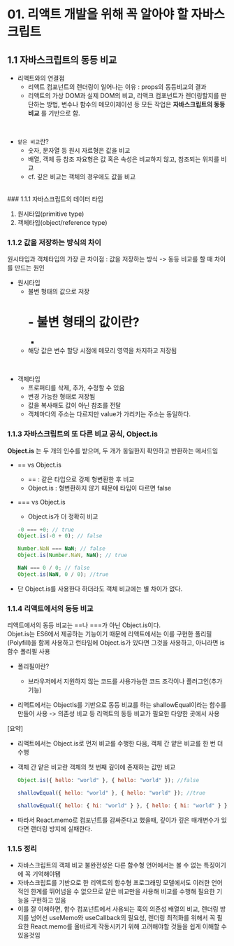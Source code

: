 # 01. 리액트 개발을 위해 꼭 알아야 할 자바스크립트

## 1.1 자바스크립트의 동등 비교

- 리액트와의 연결점
  - 리액트 컴포넌트의 렌더링이 일어나는 이유 : props의 동등비교의 결과
  - 리액트의 가상 DOM과 실제 DOM의 비교, 리액크 컴포넌트가 렌더링할지를 판단하는 방법, 변수나 함수의 메모이제이션 등 모든 작업은 **자바스크립트의 동등 비교** 를 기반으로 함.

<br>

- `얕은 비교`란?
  - 숫자, 문자열 등 원시 자료형은 값을 비교
  - 배열, 객체 등 참조 자요형은 값 혹은 속성은 비교하지 않고, 참조되는 위치를 비교
  - cf. 깊은 비교는 객체의 경우에도 값을 비교

<br>
### 1.1.1 자바스크립트의 데이터 타입

1. 원시타입(primitive type)
2. 객체타입(object/reference type)

### 1.1.2 값을 저장하는 방식의 차이

원시타입과 객체타입의 가장 큰 차이점 : 값을 저장하는 방식 -> 동등 비교를 할 때 차이를 만드는 원인

- 원시타입
  - 불변 형태의 값으로 저장
    # - 불변 형태의 값이란?
    -
  - 해당 값은 변수 할당 시점에 메모리 영역을 차지하고 저장됨

<br>

- 객체타입
  - 프로퍼티를 삭제, 추가, 수정할 수 있음
  - 변경 가능한 형태로 저장됨
  - 값을 복사해도 값이 아닌 참조를 전달
  - 객체마다의 주소는 다르지만 value가 가리키는 주소는 동일하다.

### 1.1.3 자바스크립트의 또 다른 비교 공식, Object.is

**Object.is** 는 두 개의 인수를 받으며, 두 개가 동일한지 확인하고 반환하는 메서드임
<br>

- == vs Object.is
  - == : 같은 타입으로 강제 형변환한 후 비교
  - Object.is : 형변환하지 않기 때문에 타입이 다르면 false
- === vs Object.is

  - Object.is가 더 정확히 비교

  ```javascript
  -0 === +0; // true
  Object.is(-0 + 0); // false

  Number.NaN === NaN; // false
  Object.is(Number.NaN, NaN); // true

  NaN === 0 / 0; // false
  Object.is(NaN, 0 / 0); //true
  ```

- 단 Object.is를 사용한다 하더라도 객체 비교에는 별 차이가 없다.

### 1.1.4 리액트에서의 동등 비교

리액트에서의 동등 비교는 ==나 ===가 아닌 Object.is이다.
<br>
Objet.is는 ES6에서 제공하는 기능이기 때문에 리액트에서는 이를 구현한 폴리필(Polyfill)을 함께 사용하고 런타임에 Object.is가 있다면 그것을 사용하고, 아니라면 is 함수 폴리필 사용

- 폴리필이란?

  - 브라우저에서 지원하지 않는 코드를 사용가능한 코드 조각이나 플러그인(추가기능)

- 리액트에서는 ObjectIs를 기반으로 동등 비교를 하는 shallowEqual이라는 함수를 만들어 사용 -> 의존성 비교 등 리액트의 동등 비교가 필요한 다양한 곳에서 사용
  <br>

[요약]

- 리액트에서는 Object.is로 먼저 비교를 수행한 다음, 객체 간 얕은 비교를 한 번 더 수행
- 객체 간 얕은 비교란 객체의 첫 번째 깊이에 존재하는 값만 비교

  ```javascript
  Object.is({ hello: "world" }, { hello: "world" }); //false

  shallowEqual({ hello: "world" }, { hello: "world" }); //true

  shallowEqual({ hello: { hi: "world" } }, { hello: { hi: "world" } }); //false
  ```

- 따라서 React.memo로 컴포넌트를 감싸준다고 했을때, 깊이가 깊은 매개변수가 있다면 랜더링 방지에 실패한다.

### 1.1.5 정리

- 자바스크립트의 객체 비교 불완전성은 다른 함수형 언어에서는 볼 수 없는 특징이기에 꼭 기억해야됌
- 자바스크립트를 기반으로 한 리액트의 함수형 프로그래밍 모델에서도 이러한 언어적인 한계를 뛰어넘을 수 없으므로 얕은 비교만을 사용해 비교를 수행해 필요한 기능을 구현하고 있음
- 이를 잘 이해하면, 함수 컴포넌트에서 사용되는 훅의 의존성 배열의 비교, 렌더링 방지를 넘어선 useMemo와 useCallback의 필요성, 렌더링 최적화를 위해서 꼭 필요한 React.memo를 올바르게 작동시키기 위해 고려해야할 것들을 쉽게 이해할 수 있을것임
